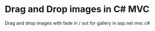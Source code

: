 # Drag and Drop images in C# MVC

Drag and drop images with fade in / out for gallery in asp.net mvc c# 
